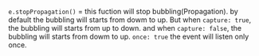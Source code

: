 `e.stopPropagation()` = this fuction will stop bubbling(Propagation).
by default the bubbling will starts from dowm to up.
But when `capture: true`, the bubbling will starts from up to down.
and when `capture: false`, the bubbling will starts from dowm to up.
`once: true` the event will listen only once.
